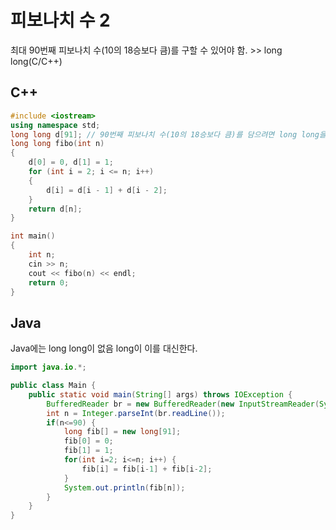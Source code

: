 # 피보나치 수 2
최대 90번째 피보나치 수(10의 18승보다 큼)를 구할 수 있어야 함. >> long long(C/C++)

## C++
```c++
#include <iostream>
using namespace std;
long long d[91]; // 90번째 피보나치 수(10의 18승보다 큼)를 담으려면 long long을 쓴다.(long은 안됨)
long long fibo(int n)
{
	d[0] = 0, d[1] = 1;
	for (int i = 2; i <= n; i++)
	{
		d[i] = d[i - 1] + d[i - 2];
	}
	return d[n];
}

int main()
{
	int n;
	cin >> n;
	cout << fibo(n) << endl;
	return 0;
}
```
## Java
Java에는 long long이 없음 long이 이를 대신한다.
```java
import java.io.*;

public class Main {
    public static void main(String[] args) throws IOException {
        BufferedReader br = new BufferedReader(new InputStreamReader(System.in));
        int n = Integer.parseInt(br.readLine());
        if(n<=90) {
            long fib[] = new long[91];
            fib[0] = 0;
            fib[1] = 1;
            for(int i=2; i<=n; i++) {
                fib[i] = fib[i-1] + fib[i-2];
            }
            System.out.println(fib[n]);
        }
    }
}
```
